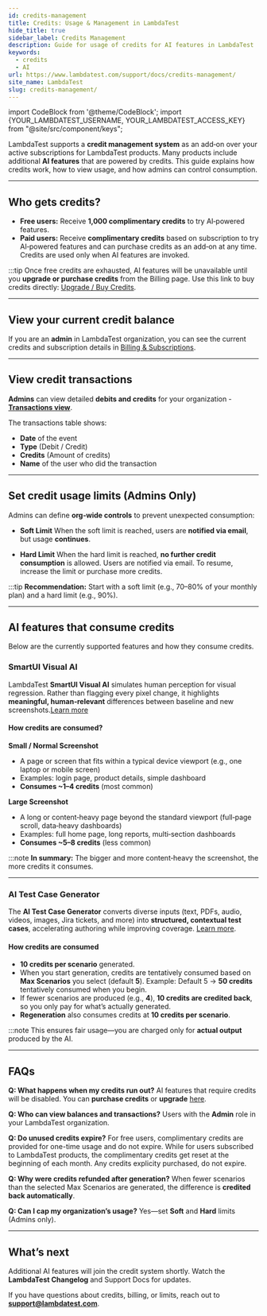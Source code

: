 ```yaml
---
id: credits-management
title: Credits: Usage & Management in LambdaTest
hide_title: true
sidebar_label: Credits Management
description: Guide for usage of credits for AI features in LambdaTest
keywords:
  - credits
  - AI
url: https://www.lambdatest.com/support/docs/credits-management/
site_name: LambdaTest
slug: credits-management/
---
```


import CodeBlock from '@theme/CodeBlock';
import {YOUR_LAMBDATEST_USERNAME, YOUR_LAMBDATEST_ACCESS_KEY} from "@site/src/component/keys";

<script type="application/ld+json"
      dangerouslySetInnerHTML={{ __html: JSON.stringify({
       "@context": "https://schema.org",
        "@type": "BreadcrumbList",
        "itemListElement": [{
          "@type": "ListItem",
          "position": 1,
          "name": "LambdaTest",
          "item": "https://www.lambdatest.com"
        },{
          "@type": "ListItem",
          "position": 2,
          "name": "Support",
          "item": "https://www.lambdatest.com/support/docs/"
        },{
          "@type": "ListItem",
          "position": 3,
          "name": "Network Throttling",
          "item": "https://www.lambdatest.com/support/docs/credits-management/"
        }]
      })
    }}
></script>

LambdaTest supports a **credit management system** as an add‑on over your active subscriptions for LambdaTest products. Many products include additional **AI features** that are powered by credits. This guide explains how credits work, how to view usage, and how admins can control consumption.

---

## Who gets credits?

* **Free users:** Receive **1,000 complimentary credits** to try AI‑powered features.
* **Paid users:** Receive **complimentary credits** based on subscription to try AI‑powered features and can purchase credits as an add‑on at any time. Credits are used only when AI features are invoked.

:::tip
Once free credits are exhausted, AI features will be unavailable until you **upgrade or purchase credits** from the Billing page. Use this link to buy credits directly: [Upgrade / Buy Credits](https://billing.lambdatest.com/billing/subscriptions?addCredits=true).

---

## View your current credit balance

If you are an **admin** in LambdaTest organization, you can see the current credits and subscription details in [Billing & Subscriptions](https://billing.lambdatest.com/billing/subscriptions).

---

## View credit transactions

**Admins** can view detailed **debits and credits** for your organization - **[Transactions view](https://billing.lambdatest.com/billing/subscriptions?viewCredits=true)**.

The transactions table shows:

* **Date** of the event
* **Type** (Debit / Credit)
* **Credits** (Amount of credits)
* **Name** of the user who did the transaction

---

## Set credit usage limits (Admins Only)

Admins can define **org‑wide controls** to prevent unexpected consumption:

* **Soft Limit**
  When the soft limit is reached, users are **notified via email**, but usage **continues**.

* **Hard Limit**
  When the hard limit is reached, **no further credit consumption** is allowed. Users are notified via email. To resume, increase the limit or purchase more credits.

:::tip
**Recommendation:** Start with a soft limit (e.g., 70–80% of your monthly plan) and a hard limit (e.g., 90%).

---

## AI features that consume credits

Below are the currently supported features and how they consume credits.

### SmartUI Visual AI

LambdaTest **SmartUI Visual AI** simulates human perception for visual regression. Rather than flagging every pixel change, it highlights **meaningful, human‑relevant** differences between baseline and new screenshots.[Learn more](https://www.lambdatest.com/support/docs/smartui-visual-ai/)

#### How credits are consumed?

**Small / Normal Screenshot**

* A page or screen that fits within a typical device viewport (e.g., one laptop or mobile screen)
* Examples: login page, product details, simple dashboard
* **Consumes \~1–4 credits** (most common)

**Large Screenshot**

* A long or content‑heavy page beyond the standard viewport (full‑page scroll, data‑heavy dashboards)
* Examples: full home page, long reports, multi‑section dashboards
* **Consumes \~5–8 credits** (less common)

:::note
**In summary:** The bigger and more content‑heavy the screenshot, the more credits it consumes.

---

### AI Test Case Generator

The **AI Test Case Generator** converts diverse inputs (text, PDFs, audio, videos, images, Jira tickets, and more) into **structured, contextual test cases**, accelerating authoring while improving coverage. [Learn more](https://www.lambdatest.com/support/docs/generate-test-cases-with-ai/).

#### How credits are consumed

* **10 credits per scenario** generated.
* When you start generation, credits are tentatively consumed based on **Max Scenarios** you select (default **5**).
  Example: Default 5 → **50 credits** tentatively consumed when you begin.
* If fewer scenarios are produced (e.g., **4**), **10 credits are credited back**, so you only pay for what’s actually generated.
* **Regeneration** also consumes credits at **10 credits per scenario**.

:::note
This ensures fair usage—you are charged only for **actual output** produced by the AI.

---

## FAQs

**Q: What happens when my credits run out?**
AI features that require credits will be disabled. You can **purchase credits** or **upgrade** [here](https://billing.lambdatest.com/billing/subscriptions?addCredits=true).

**Q: Who can view balances and transactions?**
Users with the **Admin** role in your LambdaTest organization.

**Q: Do unused credits expire?**
For free users, complimentary credits are provided for one-time usage and do not expire. While for users subscribed to LambdaTest products, the complimentary credits get reset at the beginning of each month. Any credits explicity purchased, do not expire.

**Q: Why were credits refunded after generation?**
When fewer scenarios than the selected Max Scenarios are generated, the difference is **credited back automatically**.

**Q: Can I cap my organization’s usage?**
Yes—set **Soft** and **Hard** limits (Admins only).

---

## What’s next

Additional AI features will join the credit system shortly. Watch the **LambdaTest Changelog** and Support Docs for updates.

If you have questions about credits, billing, or limits, reach out to **[support@lambdatest.com](mailto:support@lambdatest.com)**.
